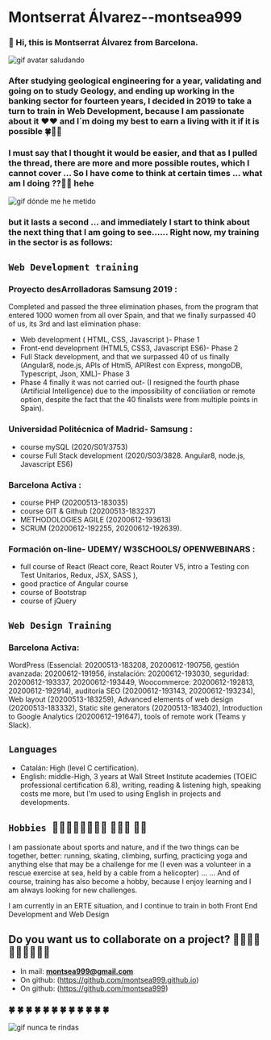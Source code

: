 # Montserrat Álvarez--montsea999

### 👋 Hi, this is Montserrat Álvarez from Barcelona. 

![gif avatar saludando](https://github.com/montsea999/inspirations/blob/master/assets/gifavatar.gif) 

### After studying geological engineering for a year, validating and going on to study Geology, and ending up working in the banking sector for fourteen years, I decided in 2019 to take a turn to train in Web Development, because I am passionate about it ❤️❤️ and I´m doing my best to earn a living with it if it is possible 🍀🤞🚀 

### I must say that I thought it would be easier, and that as I pulled the thread, there are more and more possible routes, which I cannot cover ... So I have come to think at certain times ... what am I doing ??🏄‍♀‍ hehe

![gif dónde me he metido](https://github.com/montsea999/inspirations/blob/master/assets/gifAvatarYes.gif) 

### but it lasts a second ... and immediately I start to think about the next thing that I am going to see...... Right now, my training in the sector is as follows:

## `Web Development training`

### Proyecto desArrolladoras Samsung 2019 : 
Completed and passed the three elimination phases, from the program that entered 1000 women from all over Spain, and that we finally surpassed 40 of us, its 3rd and last elimination phase: 
- Web development ( HTML,  CSS,  Javascript )- Phase 1
- Front-end development (HTML5,  CSS3,  Javascript ES6)- Phase 2
- Full Stack development, and that we surpassed 40 of us finally (Angular8,  node.js,  APIs of Html5, APIRest con Express,  mongoDB, Typescript, Json, XML)- Phase 3
- Phase 4 finally it was not carried out- (I resigned the fourth phase (Artificial Intelligence) due to the impossibility of conciliation or remote option, despite the fact that the 40 finalists were from multiple points in Spain).

### Universidad Politécnica of Madrid- Samsung : 
- course mySQL (2020/S01/3753)
- course Full Stack development (2020/S03/3828. Angular8, node.js, Javascript ES6)

### Barcelona Activa : 
- course PHP (20200513-183035) 
- course GIT & Github (20200513-183237) 
- METHODOLOGIES AGILE (20200612-193613) 
- SCRUM (20200612-192255, 20200612-192639). 

### Formación on-line- UDEMY/ W3SCHOOLS/ OPENWEBINARS : 
- full course of React (React core, React Router V5, intro a Testing con Test Unitarios, Redux, JSX, SASS ), 
- good practice of Angular course
- course of Bootstrap
- course of jQuery

## `Web Design Training`
### Barcelona Activa: 
WordPress (Essencial: 20200513-183208, 20200612-190756, gestión avanzada: 20200612-191956, instalación: 20200612-193030, seguridad: 20200612-193337, 20200612-193449, Woocommerce: 20200612-192813, 20200612-192914), auditoría SEO (20200612-193143, 20200612-193234), Web layout (20200513-183259), Advanced elements of web design (20200513-183332), Static site generators (20200513-183402), Introduction to Google Analytics (20200612-191647), tools of remote work (Teams y Slack).

## `Languages `
- Catalán: High (level C certification).
- English: middle-High, 3 years at Wall Street Institute academies (TOEIC professional certification 6.8), writing, reading & listening high, speaking costs me more, but I'm used to using English in projects and developments.

## `Hobbies `🤿🏄‍♀‍🧗🏼‍♀‍🎷💃 🧘‍♀‍🏀 🤸‍♀‍
I am passionate about sports and nature, and if the two things can be together, better: running, skating, climbing, surfing, practicing yoga and anything else that may be a challenge for me (I even was a volunteer in a rescue exercise at sea, held by a cable from a helicopter) ... 
... And of course, training has also become a hobby, because I enjoy learning and I am always looking for new challenges.

I am currently in an ERTE situation, and I continue to train in both Front End Development and Web Design

## Do you want us to collaborate on a project? 🚀🚀🚀🚀🚀🚀🚀🚀🚀🚀
- In mail: **montsea999@gmail.com**
- On github: (https://github.com/montsea999.github.io)
- On github: (https://github.com/montsea999)

###  🍀  🍀  🍀  🍀  🍀  🍀  🍀  🍀  🍀  🍀  🍀  🍀 

![gif nunca te rindas](https://github.com/montsea999/inspirations/blob/master/assets/caracol.gif) 



